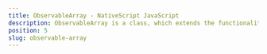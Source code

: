```yaml
---
title: ObservableArray - NativeScript JavaScript
description: ObservableArray is a class, which extends the functionality of the base JavaScript Array by allowing the detection, respond to the changes in the collection of object. The module provides support to some of some known methods like `concat`, `push`, `reduce`, `slice`, `splice`, `reverse` etc.
position: 5
slug: observable-array
---
```

